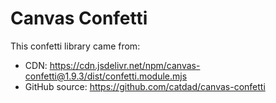 # Canvas Confetti

This confetti library came from:

- CDN: https://cdn.jsdelivr.net/npm/canvas-confetti@1.9.3/dist/confetti.module.mjs
- GitHub source: https://github.com/catdad/canvas-confetti
